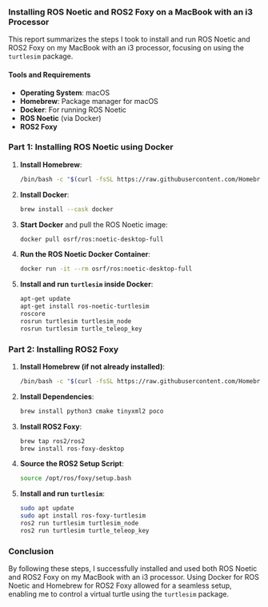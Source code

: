 ### Installing ROS Noetic and ROS2 Foxy on a MacBook with an i3 Processor

This report summarizes the steps I took to install and run ROS Noetic and ROS2 Foxy on my MacBook with an i3 processor, focusing on using the `turtlesim` package.

#### Tools and Requirements
- **Operating System**: macOS
- **Homebrew**: Package manager for macOS
- **Docker**: For running ROS Noetic
- **ROS Noetic** (via Docker)
- **ROS2 Foxy**

### Part 1: Installing ROS Noetic using Docker

1. **Install Homebrew**:
   ```bash
   /bin/bash -c "$(curl -fsSL https://raw.githubusercontent.com/Homebrew/install/HEAD/install.sh)"
   ```

2. **Install Docker**:
   ```bash
   brew install --cask docker
   ```

3. **Start Docker** and pull the ROS Noetic image:
   ```bash
   docker pull osrf/ros:noetic-desktop-full
   ```

4. **Run the ROS Noetic Docker Container**:
   ```bash
   docker run -it --rm osrf/ros:noetic-desktop-full
   ```

5. **Install and run `turtlesim` inside Docker**:
   ```bash
   apt-get update
   apt-get install ros-noetic-turtlesim
   roscore
   rosrun turtlesim turtlesim_node
   rosrun turtlesim turtle_teleop_key
   ```

### Part 2: Installing ROS2 Foxy

1. **Install Homebrew (if not already installed)**:
   ```bash
   /bin/bash -c "$(curl -fsSL https://raw.githubusercontent.com/Homebrew/install/HEAD/install.sh)"
   ```

2. **Install Dependencies**:
   ```bash
   brew install python3 cmake tinyxml2 poco
   ```

3. **Install ROS2 Foxy**:
   ```bash
   brew tap ros2/ros2
   brew install ros-foxy-desktop
   ```

4. **Source the ROS2 Setup Script**:
   ```bash
   source /opt/ros/foxy/setup.bash
   ```

5. **Install and run `turtlesim`**:
   ```bash
   sudo apt update
   sudo apt install ros-foxy-turtlesim
   ros2 run turtlesim turtlesim_node
   ros2 run turtlesim turtle_teleop_key
   ```

### Conclusion
By following these steps, I successfully installed and used both ROS Noetic and ROS2 Foxy on my MacBook with an i3 processor. Using Docker for ROS Noetic and Homebrew for ROS2 Foxy allowed for a seamless setup, enabling me to control a virtual turtle using the `turtlesim` package.
